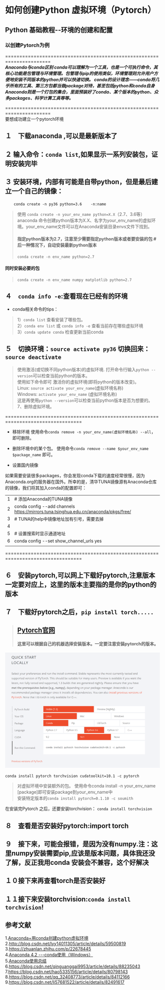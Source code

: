 <!--
 * @Author: your name
 * @Date: 2019-12-29 16:41:14
 * @LastEditTime : 2020-01-05 16:43:22
 * @LastEditors  : Please set LastEditors
 * @Description: In User Settings Edit
 * @FilePath: \pycharm-items-github\test.md
 -->
# 如何创建Python 虚拟环境（Pytorch）
## Python 基础教程--环境的创建和配置
### 以创建Pytorch为例
======================================================================  
_**Anaconda与conda区别 
conda可以理解为一个工具，也是一个可执行命令，其核心功能是包管理与环境管理。包管理与pip的使用类似，环境管理则允许用户方便地安装不同版本的python并可以快速切换。 conda的设计理念——conda将几乎所有的工具、第三方包都当做package对待，甚至包括python和conda自身 Anaconda则是一个打包的集合，里面预装好了conda、某个版本的python、众多packages、科学计算工具等等。**_

======================================================================  
要想成功建立一个pytorch环境

## １　下载anaconda ,可以是最新版本了

## ２  输入命令：`conda list`,如果显示一系列安装包，证明安装完毕

## ３  安装环境，内部有可能是自带python，但是最后建立一个自己的镜像：

　　`conda create -n py36 python=3.6    -n:name`

>使用 `conda create -n your_env_name python=X.X`（2.7、3.6等）    
anaconda 命令创建python版本为X.X、名字为your_env_name的虚拟环境。your_env_name文件可以在Anaconda安装目录envs文件下找到。
>#### 指定python版本为2.7，注意至少需要指定python版本或者要安装的包   # 后一种情况下，自动安装最新python版本
>`conda create -n env_name python=2.7`
#### 同时安装必要的包
>`conda create -n env_name numpy matplotlib python=2.7`

## ４　`conda info -e`:查看现在已经有的环境
* conda相关命令的tips：
 >1）`conda list` 查看安装了哪些包。  
 >2）`conda env list` 或 `conda info -e` 查看当前存在哪些虚拟环境  
 >3）`conda update conda` 检查更新当前conda


## ５　切换环境：`source activate py36`   切换回来：`source deactivate`

>使用激活(或切换不同python版本)的虚拟环境.
 > 打开命令行输入`python --version`可以检查当前python的版本。  
 > 使用如下命令即可 激活你的虚拟环境(即将python的版本改变)。  
 > Linux:  `source activate your_env_name`(虚拟环境名称)  
 > Windows: `activate your_env_name` (虚拟环境名称)  
 > 这是再使用`python --version`可以检查当前python版本是否为想要的。 
 >7、删除虚拟环境。

 =================================================================================

* 移除环境
   使用命令`conda remove -n your_env_name(虚拟环境名称) --all`， 即可删除。

* 删除环境中的某个包。
   使用命令`conda remove --name $your_env_name $package_name` 即可。


* 设置国内镜像

如果需要安装很多packages，你会发现conda下载的速度经常很慢，因为Anaconda.org的服务器在国外。所幸的是，清华TUNA镜像源有Anaconda仓库的镜像，我们将其加入conda的配置即可：


|    |   |
|  ----  | ----  |
|1|# 添加Anaconda的TUNA镜像|
|2|conda config --add channels https://mirrors.tuna.tsinghua.edu.cn/anaconda/pkgs/free/|
|3|# TUNA的help中镜像地址加有引号，需要去掉|
|4|  |
|5|# 设置搜索时显示通道地址|
|6|conda config --set show_channel_urls yes |
|||  

=================================================================================

## ６　安装pytorch,可以网上下载好pytorch,注意版本一定要对应上，这里的版本主要指的是你的python的版本

## ７　下载好pytorch之后，`pip install torch.....`
>## [Pytorch官网](https://pytorch.org/)  
>#### 这里可以根据自己的机器选择安装版本。一定要注意安装pytorch的版本。
![示意图](https://github.com/Alan-D-Chen/Python-ABC/blob/master/pytorch.png)

`conda install pytorch torchvision cudatoolkit=10.1 -c pytorch`


>对虚拟环境中安装额外的包。
   > 使用命令conda install -n your_env_name [package]即可安装package到your_env_name中  
   > 安装特定版本的`conda install pytorch=0.1.10 -c soumith `  
   
在安装完Pytorch 之后，还要安装torchvision：
`conda install torchvision`


## ８　查看是否安装好pytorch:import torch

## ９　接下来，可能会报错，是因为没有numpy.注：这里numpy安装需要pip,应该是版本问题，具体我还没了解，反正我用conda 安装会不兼容，这个好解决

## １０接下来再查看torch是否安装好

## １１接下来安装torchvision:`conda install torchvision`!



## 参考文献
1.[Anaconda+用conda创建python虚拟环境](https://www.cnblogs.com/swje/p/7642929.html)  
2.http://blog.csdn.net/lyy14011305/article/details/59500819  
3.https://zhuanlan.zhihu.com/p/22678445  
4.[Anaconda 4.2 ---conda使用（Windows）](https://blog.csdn.net/u010004460/article/details/54287556)  
5.[Anaconda使用总结](https://www.jianshu.com/p/2f3be7781451)  
6.https://blog.csdn.net/qinguanggai9953/article/details/88235043
7.https://blog.csdn.net/hao5335156/article/details/80798143
8.https://blog.csdn.net/qq_32408773/article/details/84112166  
9.https://blog.csdn.net/li57681522/article/details/82491617
